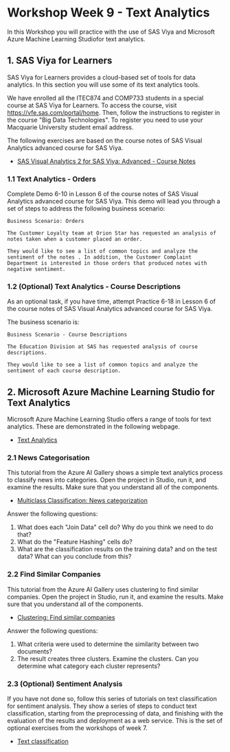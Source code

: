 # Workshop Week 9 - Text Analytics

In this Workshop you will practice with the use of SAS Viya and Microsoft Azure Machine Learning Studiofor text analytics.

## 1. SAS Viya for Learners

SAS Viya for Learners provides a cloud-based set of tools for data analytics. In this section you will use some of its text analytics tools.

We have enrolled all the ITEC874 and COMP733 students in a special course at SAS Viya for Learners. To access the course, visit https://vfe.sas.com/portal/home. Then, follow the instructions to register in the course "Big Data Technologies". To register you need to use your Macquarie University student email address.

The following exercises are based on the course notes of SAS Visual Analytics advanced course for SAS Viya.

* [SAS Visual Analytics 2 for SAS Viya: Advanced - Course Notes](LWYVA23V_001.pdf)

### 1.1 Text Analytics - Orders

Complete Demo 6-10 in Lesson 6 of the course notes of SAS Visual Analytics advanced course for SAS Viya. This demo will lead you through a set of steps to address the following business scenario:

    Business Scenario: Orders

    The Customer Loyalty team at Orion Star has requested an analysis of notes taken when a customer placed an order.

    They would like to see a list of common topics and analyze the sentiment of the notes . In addition, the Customer Complaint Department is interested in those orders that produced notes with negative sentiment.

### 1.2 (Optional) Text Analytics - Course Descriptions

As an optional task, if you have time, attempt Practice 6-18 in Lesson 6 of the course notes of SAS Visual Analytics advanced course for SAS Viya. 

The business scenario is:

    Business Scenario - Course Descriptions

    The Education Division at SAS has requested analysis of course descriptions.

    They would like to see a list of common topics and analyze the sentiment of each course description.


## 2. Microsoft Azure Machine Learning Studio for Text Analytics

Microsoft Azure Machine Learning Studio offers a range of tools for text analytics. These are demonstrated in the following webpage.

* [Text Analytics](https://docs.microsoft.com/en-us/azure/machine-learning/studio-module-reference/text-analytics)

### 2.1 News Categorisation

This tutorial from the Azure AI Gallery shows a simple text analytics process to classify news into categories. Open the project in Studio, run it, and examine the results. Make sure that you understand all of the components.

* [Multiclass Classification: News categorization](https://gallery.azure.ai/Experiment/fcb1bf27ee26443fb19bd07852a620c4)

Answer the following questions:

1. What does each "Join Data" cell do? Why do you think we need to do that?
2. What do the "Feature Hashing" cells do?
3. What are the classification results on the training data? and on the test data? What can you conclude from this?

### 2.2 Find Similar Companies

This tutorial from the Azure AI Gallery uses clustering to find similar companies. Open the project in Studio, run it, and examine the results. Make sure that you understand all of the components.

* [Clustering: Find similar companies](https://gallery.azure.ai/Experiment/60cf8e46935c4fafbf86f669121a24f0)

Answer the following questions:

1. What criteria were used to determine the similarity between two documents?
2. The result creates three clusters. Examine the clusters. Can you determine what category each cluster represents?

### 2.3 (Optional) Sentiment Analysis

If you have not done so, follow this series of tutorials on text classification for sentiment analysis. They show a series of steps to conduct text classification, starting from the preprocessing of data, and finishing with the evaluation of the results and deployment as a web service. This is the set of optional exercises from the workshops of week 7.

* [Text classification](https://gallery.azure.ai/Experiment/f43e79f47d8a4219bf8613d271ea2c45)
